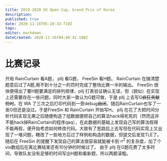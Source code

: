 ```yaml
---
title: 2019-2020 XX Open Cup, Grand Prix of Korea
description: 
published: true
date: 2020-11-16T05:28:33.710Z
tags: 
editor: markdown
dateCreated: 2020-11-16T04:48:42.188Z
---
```


# 比赛记录
开局 RainCurtain 看A题，  pllj 看G题， FreeSin 看H题。
RainCurtain 在搞清楚题意后过了A题,用不到十分之一的罚时完成了整场比赛一半的输出。
FreeSin 很快便得出了要H题要满足的排列规律，pllj 打表验证确认无误，但（貌似）在实现上还需要存在一些问题，同时大家一致认为G题可做，于是 pllj 上去写G~~疯狂贡献罚时~~。在 WA 了三次之后打印代码到一旁debug~~自闭~~。随后RainCurtain也写了一发G但还是没过。于是FreeSin 和 RainCurtain 开始写H。
pllj 在花了大把时间分析代码实现无果之后随便构造了组数据便把自己的算法hack得死死的（然而这并不能hack掉RainCurtain的程序qaq），在此数据的基础上发现自己写的算法假得不能再假，便开始考虑如何修改代码。大致有了思路后上去写但在代码实现上又出现了一堆问题，~~瞎~~改了一些地方后过了样例和构造的数据，但提交后发现TLE了。随后在 FreeSin 的提醒下发现自己的算法很容易就能被卡到 $n^2$ 的复杂度，加了个vis数组后在离比赛结束还有10分钟的时候过了。
由于 pllj 在G题花费了太多时间，导致队友没有足够的时间写出H题和看新题，所以两题滚粗。